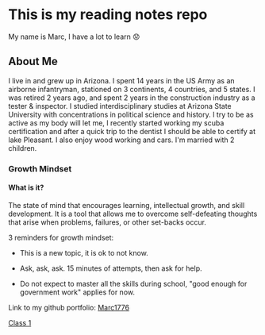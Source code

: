 # This is my reading notes repo

My name is Marc, I have a lot to learn :worried:

## About Me

I live in and grew up in Arizona.  I spent 14 years in the US Army as an airborne infantryman, stationed on 3 continents, 4 countries, and 5 states.  I was retired 2 years ago, and spent 2 years in the construction industry as a tester & inspector.  I studied interdisciplinary studies at Arizona State University with concentrations in political science and history.  I try to be as active as my body will let me, I recently started working my scuba certification and after a quick trip to the dentist I should be able to certify at lake Pleasant.  I also enjoy wood working and cars.  I'm married with 2 children.

### **Growth Mindset**

#### What is it?

The state of mind that encourages learning, intellectual growth, and skill development.  It is a tool that allows me to overcome self-defeating thoughts that arise when problems, failures, or other set-backs occur. 

3 reminders for growth mindset:

- This is a new topic, it is ok to not know.

- Ask, ask, ask.  15 minutes of attempts, then ask for help.

- Do not expect to master all the skills during school, "good enough for government work" applies for now.

Link to my github portfolio:  [Marc1776](https://github.com/marc1776)

[Class 1](https://marc1776.github.io/reading-notes-codefellows/class1)
